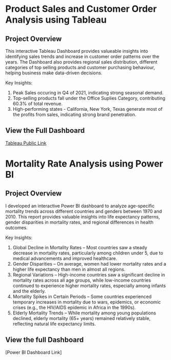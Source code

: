 # Product Sales and Customer Order Analysis using Tableau

## Project Overview

This interactive Tableau Dashboard provides valueable insights into identifying sales trends and increase in customer order patterns over the years. The Dashboard also provides regional sales distribution, different categories of top selling products and customer purchasing behaviour, helping business make data-driven decisions. 

Key Insights:  
1. Peak Sales occuring in Q4 of 2021, indicating strong seasonal demand.
2. Top-selling products fall under the Office Suplies Category, contributing 60.3% of total revenue.
3. High-performing states - California, New York, Texas generate most of the profits from sales, indicating strong brand penetration. 

## View the Full Dashboard
 [Tableau Public Link](https://public.tableau.com/app/profile/akshaya.ravikumar/viz/Superstore-Dashboard_17436770820200/Superstore-Dashboard)

# Mortality Rate Analysis using Power BI

## Project Overview 

I developed an interactive Power BI dashboard to analyze age-specific mortality trends across different countries and genders between 1970 and 2010. This report provides valuable insights into life expectancy patterns, gender disparities in mortality rates, and regional differences in health outcomes.

Key Insights: 
1. Global Decline in Mortality Rates – Most countries saw a steady decrease in mortality rates, particularly among children under 5, due to medical advancements and improved healthcare.
2. Gender Disparities – On average, women had lower mortality rates and a higher life expectancy than men in almost all regions.
3. Regional Variations – High-income countries saw a significant decline in mortality rates across all age groups, while low-income countries continued to experience higher mortality rates, especially among infants and the elderly.
4. Mortality Spikes in Certain Periods – Some countries experienced temporary increases in mortality due to wars, epidemics, or economic crises (e.g., the HIV/AIDS epidemic in Africa in the 1990s).
5. Elderly Mortality Trends – While mortality among young populations declined, elderly mortality (65+ years) remained relatively stable, reflecting natural life expectancy limits.

## View the full Dashboard
[Power BI Dashboard Link]
